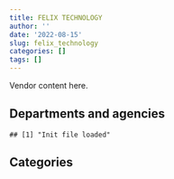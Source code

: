 ```yaml
---
title: FELIX TECHNOLOGY
author: ''
date: '2022-08-15'
slug: felix_technology
categories: []
tags: []
---
```


<script src="/rmarkdown-libs/htmlwidgets/htmlwidgets.js"></script>
<link href="/rmarkdown-libs/datatables-css/datatables-crosstalk.css" rel="stylesheet" />
<script src="/rmarkdown-libs/datatables-binding/datatables.js"></script>
<script src="/rmarkdown-libs/jquery/jquery-3.6.0.min.js"></script>
<link href="/rmarkdown-libs/dt-core-bootstrap/css/dataTables.bootstrap.min.css" rel="stylesheet" />
<link href="/rmarkdown-libs/dt-core-bootstrap/css/dataTables.bootstrap.extra.css" rel="stylesheet" />
<script src="/rmarkdown-libs/dt-core-bootstrap/js/jquery.dataTables.min.js"></script>
<script src="/rmarkdown-libs/dt-core-bootstrap/js/dataTables.bootstrap.min.js"></script>
<link href="/rmarkdown-libs/crosstalk/css/crosstalk.min.css" rel="stylesheet" />
<script src="/rmarkdown-libs/crosstalk/js/crosstalk.min.js"></script>
<script src="/rmarkdown-libs/htmlwidgets/htmlwidgets.js"></script>
<link href="/rmarkdown-libs/datatables-css/datatables-crosstalk.css" rel="stylesheet" />
<script src="/rmarkdown-libs/datatables-binding/datatables.js"></script>
<script src="/rmarkdown-libs/jquery/jquery-3.6.0.min.js"></script>
<link href="/rmarkdown-libs/dt-core-bootstrap/css/dataTables.bootstrap.min.css" rel="stylesheet" />
<link href="/rmarkdown-libs/dt-core-bootstrap/css/dataTables.bootstrap.extra.css" rel="stylesheet" />
<script src="/rmarkdown-libs/dt-core-bootstrap/js/jquery.dataTables.min.js"></script>
<script src="/rmarkdown-libs/dt-core-bootstrap/js/dataTables.bootstrap.min.js"></script>
<link href="/rmarkdown-libs/crosstalk/css/crosstalk.min.css" rel="stylesheet" />
<script src="/rmarkdown-libs/crosstalk/js/crosstalk.min.js"></script>

Vendor content here.

## Departments and agencies

    ## [1] "Init file loaded"

<div id="htmlwidget-1" style="width:100%;height:auto;" class="datatables html-widget"></div>
<script type="application/json" data-for="htmlwidget-1">{"x":{"style":"bootstrap","filter":"none","vertical":false,"data":[["<a href=\"/departments/aafc-aac/\">Agriculture and Agri-Food Canada | Agriculture et Agroalimentaire Canada<\/a>","<a href=\"/departments/aandc-aadnc/\">Crown-Indigenous Relations and Northern Affairs Canada | Relations Couronne-Autochtones et Affaires du Nord Canada<\/a>","<a href=\"/departments/cfia-acia/\">Canadian Food Inspection Agency | Agence canadienne d'inspection des aliments<\/a>","<a href=\"/departments/cgc-ccg/\">Canadian Grain Commission | Commission canadienne des grains<\/a>","<a href=\"/departments/csc-scc/\">Correctional Service of Canada | Service correctionnel du Canada<\/a>","<a href=\"/departments/dfo-mpo/\">Fisheries and Oceans Canada | Pêches et Océans Canada<\/a>","<a href=\"/departments/dnd-mdn/\">National Defence | Défense nationale<\/a>","<a href=\"/departments/ec/\">Environment and Climate Change Canada | Environnement et Changement climatique Canada<\/a>","<a href=\"/departments/elections/\">Elections Canada | Élections Canada<\/a>","<a href=\"/departments/hc-sc/\">Health Canada | Santé Canada<\/a>","<a href=\"/departments/nrc-cnrc/\">National Research Council Canada | Conseil national de recherches Canada<\/a>","<a href=\"/departments/nrcan-rncan/\">Natural Resources Canada | Ressources naturelles Canada<\/a>","<a href=\"/departments/pc/\">Parks Canada | Parcs Canada<\/a>","<a href=\"/departments/phac-aspc/\">Public Health Agency of Canada | Agence de la santé publique du Canada<\/a>","<a href=\"/departments/polar-polaire/\">Polar Knowledge Canada | Savoir polaire Canada<\/a>","<a href=\"/departments/pwgsc-tpsgc/\">Public Services and Procurement Canada | Services publics et Approvisionnement Canada<\/a>","<a href=\"/departments/rcmp-grc/\">Royal Canadian Mounted Police | Gendarmerie royale du Canada<\/a>","<a href=\"/departments/statcan/\">Statistics Canada | Statistique Canada<\/a>","<a href=\"/departments/tc/\">Transport Canada | Transports Canada<\/a>"],["$   561,406.97",null,"$    63,201.76","$    96,150.60","$   249,413.33",null,"$ 1,955,544.33","$   311,755.07",null,null,"$    66,101.43","$    72,433.00",null,"$    67,063.12",null,null,"$   229,935.26",null,null],["$ 1,530,714.96","$    64,410.00",null,null,"$   255,342.36","$   785,533.19","$ 2,957,088.62","$   284,414.13","$   212,544.51",null,"$    94,727.00","$   262,489.50","$   349,703.18","$    59,629.18",null,"$   134,387.41","$   141,533.41",null,"$   164,430.00"],["$   489,011.64",null,"$    90,517.35",null,"$ 1,134,054.79","$ 2,533,264.51","$ 4,221,033.24","$   240,835.77","$   318,852.71","$     3,093.14","$   528,184.74","$   121,133.39","$   366,693.19",null,null,"$   181,600.50","$   168,652.51",null,"$   235,831.00"],["$   124,729.80",null,null,null,null,"$10,259,874.31","$ 2,541,539.30","$   332,353.95","$    25,086.97","$   144,538.93","$   681,784.60","$    37,155.45","$    92,796.45",null,"$   557,903.60","$ 1,028,806.43","$   120,442.50","$    16,145.89","$    11,625.80"]],"container":"<table class=\"table table-striped table-hover row-border order-column display\">\n  <thead>\n    <tr>\n      <th>Department<\/th>\n      <th>2017-2018<\/th>\n      <th>2018-2019<\/th>\n      <th>2019-2020<\/th>\n      <th>2020-2021<\/th>\n    <\/tr>\n  <\/thead>\n<\/table>","options":{"order":[[4,"desc"]],"pageLength":10,"autoWidth":true,"columnDefs":[],"orderClasses":false}},"evals":[],"jsHooks":[]}</script>

## Categories

<div id="htmlwidget-2" style="width:100%;height:auto;" class="datatables html-widget"></div>
<script type="application/json" data-for="htmlwidget-2">{"x":{"style":"bootstrap","filter":"none","vertical":false,"data":[["<a href=\"/categories/1_facilities_and_construction/\">1_facilities_and_construction<\/a>","<a href=\"/categories/10_office_management/\">10_office_management<\/a>","<a href=\"/categories/11_defence/\">11_defence<\/a>","<a href=\"/categories/2_professional_services/\">2_professional_services<\/a>","<a href=\"/categories/3_information_technology/\">3_information_technology<\/a>","<a href=\"/categories/4_medical/\">4_medical<\/a>","<a href=\"/categories/5_transportation_and_logistics/\">5_transportation_and_logistics<\/a>","<a href=\"/categories/6_industrial_products_and_services/\">6_industrial_products_and_services<\/a>","<a href=\"/categories/8_security_and_protection/\">8_security_and_protection<\/a>"],["$  196,214.50","$  124,568.75","$  350,363.63","$  113,944.17",null,"$  280,576.91","$   49,899.16","$2,557,437.74",null],[null,"$  573,973.67","$1,145,367.06","$   43,469.28","$  136,478.50","$  210,753.33","$  910,258.37","$4,276,647.24",null],["$  181,563.49","$  541,794.71","$1,582,085.31","$2,043,165.34","$   21,938.70","$   34,054.79","$2,222,380.38","$3,956,637.03","$   49,138.74"],["$  366,288.67","$  176,555.12","$  387,531.26","$9,943,404.64","$  975,403.75",null,"$  626,419.21","$3,354,539.09","$  144,642.25"]],"container":"<table class=\"table table-striped table-hover row-border order-column display\">\n  <thead>\n    <tr>\n      <th>Category<\/th>\n      <th>2017-2018<\/th>\n      <th>2018-2019<\/th>\n      <th>2019-2020<\/th>\n      <th>2020-2021<\/th>\n    <\/tr>\n  <\/thead>\n<\/table>","options":{"order":[[4,"desc"]],"pageLength":20,"autoWidth":true,"columnDefs":[],"orderClasses":false,"lengthMenu":[10,20,25,50,100]}},"evals":[],"jsHooks":[]}</script>
